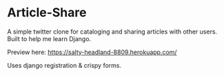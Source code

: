 # Article-Share
A simple twitter clone for cataloging and sharing articles with other users. Built to help me learn Django.

Preview here: https://salty-headland-8809.herokuapp.com/

Uses django registration & crispy forms. 
